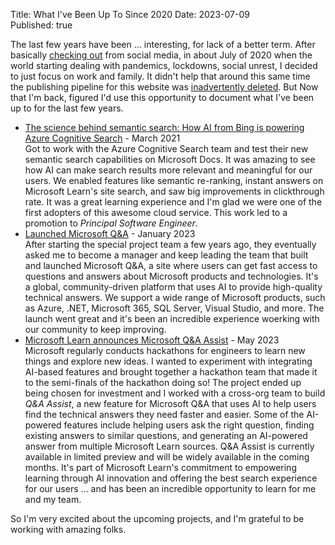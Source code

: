 Title: What I've Been Up To Since 2020
Date: 2023-07-09  
Published: true  

The last few years have been ... interesting, for lack of a better term.
After basically [checking out](https://codecube.net/2020/7/clarity/) from 
social media, in about July of 2020 when the world starting dealing with 
pandemics, lockdowns, social unrest, I decided to just focus on work and 
family. It didn't help that around this same time the publishing pipeline
for this website was [inadvertently deleted](https://codecube.net/2023/7/back-online/). 
But Now that I'm back, figured I'd use this opportunity to document what I've been up to for the last few years.

- [The science behind semantic search: How AI from Bing is powering Azure Cognitive Search](https://www.microsoft.com/en-us/research/blog/the-science-behind-semantic-search-how-ai-from-bing-is-powering-azure-cognitive-search/) - March 2021  
Got to work with the Azure Cognitive Search team and test their new semantic search capabilities on Microsoft Docs. It was amazing to see how AI can make search results more relevant and meaningful for our users. We enabled features like semantic re-ranking, instant answers on Microsoft Learn's site search, and saw big improvements in clickthrough rate. It was a great learning experience and I'm glad we were one of the first adopters of this awesome cloud service. This work led to a promotion to *Principal Software Engineer*.
- [Launched Microsoft Q&A](https://learn.microsoft.com/answers/) - January 2023  
After starting the special project team a few years ago, they eventually asked me to become a manager and keep leading the team that built and launched Microsoft Q&A, a site where users can get fast access to questions and answers about Microsoft products and technologies. It's a global, community-driven platform that uses AI to provide high-quality technical answers. We support a wide range of Microsoft products, such as Azure, .NET, Microsoft 365, SQL Server, Visual Studio, and more. The launch went great and it's been an incredible experience woerking with our community to keep improving.
- [Microsoft Learn announces Microsoft Q&A Assist](https://techcommunity.microsoft.com/t5/microsoft-learn-blog/microsoft-learn-announces-microsoft-q-amp-a-assist-and-new/ba-p/3614012) - May 2023  
Microsoft regularly conducts hackathons for engineers to learn new things and explore new ideas. I wanted to experiment with integrating AI-based features and brought together a hackathon team that made it to the semi-finals of the hackathon doing so! The project ended up being chosen for investment and I worked with a cross-org team to build _Q&A Assist_, a new feature for Microsoft Q&A that uses AI to help users find the technical answers they need faster and easier. Some of the AI-powered features include helping users ask the right question, finding existing answers to similar questions, and generating an AI-powered answer from multiple Microsoft Learn sources. Q&A Assist is currently available in limited preview and will be widely available in the coming months. It's part of Microsoft Learn's commitment to empowering learning through AI innovation and offering the best search experience for our users ... and has been an incredible opportunity to learn for me and my team.

So I'm very excited about the upcoming projects, and I'm grateful to be working with amazing folks.